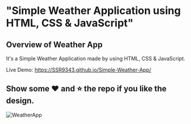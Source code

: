 # "Simple Weather Application using HTML, CSS &amp; JavaScript"

## Overview of Weather App

It's a  Simple Weather Application made by using HTML, CSS &amp; JavaScript.


Live Demo:  https://SSR9343.github.io/Simple-Weather-App/

## Show some :heart: and :star: the repo if you like the design.

![WeatherApp](https://user-images.githubusercontent.com/42378118/99897986-fd02dc00-2cc3-11eb-9cac-f5b577bfef40.png)

